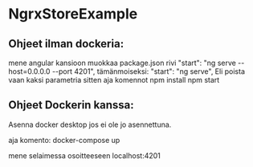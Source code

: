 # NgrxStoreExample

## Ohjeet ilman dockeria:
mene angular kansioon muokkaa package.json rivi "start": "ng serve --host=0.0.0.0 --port 4201",
tämänmoiseksi: "start": "ng serve", Eli poista vaan kaksi parametria
sitten
aja komennot
npm install
npm start


## Ohjeet Dockerin kanssa:

Asenna docker desktop jos ei ole jo asennettuna.

aja komento: docker-compose up

mene selaimessa osoitteeseen localhost:4201

